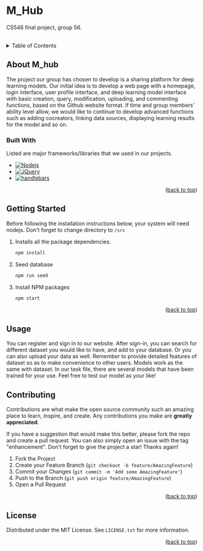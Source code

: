 # M_Hub
CS546 final project, group 56.

 <br />

<details>
  <summary>Table of Contents</summary>
  <ol>
    <li>
      <a href="#about-m_hub">About M_hub</a>
      <ul>
        <li><a href="#built-with">Built With</a></li>
      </ul>
    </li>
    <li><a href="#getting-started">Getting Started</a></li>
    <li><a href="#usage">Usage</a></li>
    <li><a href="#contributing">Contributing</a></li>
    <li><a href="#license">License</a></li>
  </ol>
</details>

## About M_hub

The project our group has chosen to develop is a sharing platform for deep learning models. Our initial idea is to develop a web page with a homepage, login interface, user profile interface, and deep learning model interface with basic creation, query, modification, uploading, and commenting functions, based on the Github website format. If time and group members' ability level allow, we would like to continue to develop advanced functions such as adding cocreators, linking data sources, displaying learning results for the model and so on.

### Built With

Listed are major frameworks/libraries that we used in our projects.

* [![Nodejs][Node.js]][Nodejs-url]
* [![JQuery][JQuery.com]][JQuery-url]
* [![handlebars][handlebar]][handlebars-url]

<p align="right">(<a href="#readme-top">back to top</a>)</p>


## Getting Started
Before following the installation instructions below, your system will need nodejs. Don't forget to change directory to `/src`

1. Installs all the package dependencies.
   ```sh
   npm install
   ```
2. Seed database
   ```sh
   npm run seed
   ```
3. Install NPM packages
   ```sh
   npm start
   ```

<p align="right">(<a href="#readme-top">back to top</a>)</p>


## Usage

You can register and sign in to our website. After sign-in, you can search for different dataset you would like to have, and add to your database. Or you can also upload your data as well. Remember to provide detailed features of dataset so as to make convenience to other users. Models work as the same with dataset.
In our task file, there are several models that have been trained for your use. Feel free to test our model as your like!


## Contributing

Contributions are what make the open source community such an amazing place to learn, inspire, and create. Any contributions you make are **greatly appreciated**.

If you have a suggestion that would make this better, please fork the repo and create a pull request. You can also simply open an issue with the tag "enhancement".
Don't forget to give the project a star! Thanks again!

1. Fork the Project
2. Create your Feature Branch (`git checkout -b feature/AmazingFeature`)
3. Commit your Changes (`git commit -m 'Add some AmazingFeature'`)
4. Push to the Branch (`git push origin feature/AmazingFeature`)
5. Open a Pull Request

<p align="right">(<a href="#readme-top">back to top</a>)</p>


## License

Distributed under the MIT License. See `LICENSE.txt` for more information.

<p align="right">(<a href="#readme-top">back to top</a>)</p>




<!-- MARKDOWN LINKS & IMAGES -->
<!-- https://www.markdownguide.org/basic-syntax/#reference-style-links -->
[Node.js]: https://img.shields.io/badge/nodejs-success?style=for-the-badge&logo=nodejs&logoColor=white
[Nodejs-url]: https://nodejs.org/
[JQuery.com]: https://img.shields.io/badge/jQuery-0769AD?style=for-the-badge&logo=jquery&logoColor=white
[JQuery-url]: https://jquery.com/
[handlebar]: https://img.shields.io/badge/handlebars-black?style=for-the-badge&logoColor=white
[handlebars-url]:https://handlebarsjs.com/
